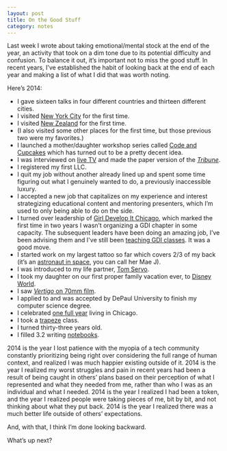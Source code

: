 ```yaml
---
layout: post
title: On the Good Stuff
category: notes
---
```


Last week I wrote about taking emotional/mental stock at the end of the year, an activity that took on a dim tone due to its potential difficulty and confusion. To balance it out, it’s important not to miss the good stuff. In recent years, I’ve established the habit of looking back at the end of each year and making a list of what I did that was worth noting.
 
Here’s 2014:

- I gave sixteen talks in four different countries and thirteen different cities.
- I visited [New York City](http://instagram.com/p/qXflh8vGvg/) for the first time.
- I visited [New Zealand](http://instagram.com/p/rDhl84vGqb/) for the first time.
- (I also visited some other places for the first time, but those previous two were my favorites.)
- I launched a mother/daughter workshop series called [Code and Cupcakes](http://codeandcupcakes.net/) which has turned out to be a pretty decent idea.
- I was interviewed on [live TV](http://wgntv.com/2014/10/20/your-money-matters-code-and-cupcakes/) and made the paper version of the [_Tribune_](http://www.chicagotribune.com/bluesky/originals/chi-jen-myers-code-and-cupcakes-bsi-20140930-story.html).
- I registered my first LLC.
- I quit my job without another already lined up and spent some time figuring out what I genuinely wanted to do, a previously inaccessible luxury.
- I accepted a new job that capitalizes on my experience and interest strategizing educational content and mentoring presenters, which I’m used to only being able to do on the side.
- I turned over leadership of [Girl Develop It Chicago](http://www.girldevelopit.com/chapters/chicago), which marked the first time in two years I wasn’t organizing a GDI chapter in some capacity. The subsequent leaders have been doing an amazing job, I’ve been advising them and I've still been [teaching GDI classes](http://instagram.com/p/oHVzjmPGoF/). It was a good move.
- I started work on my largest tattoo so far which covers 2/3 of my back (it’s an [astronaut in space](http://instagram.com/p/wuqbH-vGta/), you can call her Mae J).
- I was introduced to my life partner, [Tom Servo](http://instagram.com/p/pRa4cNPGj_/).
- I took my daughter on our first proper family vacation ever, to [Disney World](http://instagram.com/p/sOIgUdPGiZ/).
- I saw [_Vertigo_ on 70mm film](http://instagram.com/p/q0BlEDvGsA/).
- I applied to and was accepted by DePaul University to finish my computer science degree.
- I celebrated [one full year](http://instagram.com/p/oqqfF5PGjT/) living in Chicago.
- I took a [trapeze](http://instagram.com/p/q5eeIFvGrV/) class.
- I turned thirty-three years old.
- I filled 3.2 writing [notebooks](http://instagram.com/p/wROEv_vGup/).

2014 is the year I lost patience with the myopia of a tech community constantly prioritizing being right over considering the full range of human context, and realized I was much happier existing outside of it. 2014 is the year I realized my worst struggles and pain in recent years had been a result of being caught in others’ plans based on their perception of what I represented and what they needed from me, rather than who I was as an individual and what I needed. 2014 is the year I realized I had been a token, and the year I realized people were taking pieces of me, bit by bit, and not thinking about what they put back. 2014 is the year I realized there was a much better life outside of others’ expectations.
 
And, with that, I think I’m done looking backward.
 
What’s up next?
